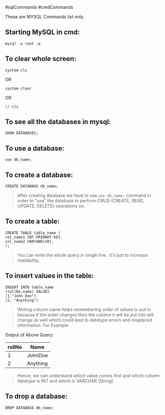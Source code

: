 #sqlCommands #cmdCommands

These are MYSQL Commands list only.
## Starting MySQL in cmd:
```
mysql -u root -p
```

## To clear whole screen:
```
system cls
```
OR
```
system clear
```
OR
```
\! cls
```

## To see all the databases in mysql:
```
SHOW DATABASES;
```

## To use a database:
```
use db_name;
```

## To create a database:
```
CREATE DATABASE db_name;
```

> After creating database we have to use `use db_name;` command in order to "use" the database to perform CRUD (CREATE, READ, UPDATE, DELETE) operations on.
## To create a table:
```
CREATE TABLE table_name (
col_name1 INT PRIMARY KEY,
col_name2 VARCHAR(20),
);
```

> You can write the whole query in single line , it's just to increase readability.
## To insert values in the table:
```
INSERT INTO table_name 
(rollNo,name) VALUES 
(1,"John Doe")
(2, "Anything")
```

> Writing column name helps remembering order of values to put in because if the order changes then the column it will be put into will change as well which could lead to datatype errors and misplaced information. 
> For Example:

Output of Above Query:

| rollNo | Name     |
| ------ | -------- |
| 1      | JohnDoe  |
| 2      | Anything |
> Hence, we can understand which value comes first and which column datatype is INT and which is VARCHAR (String).

## To drop a database:
```
DROP DATABASE db_name;
```